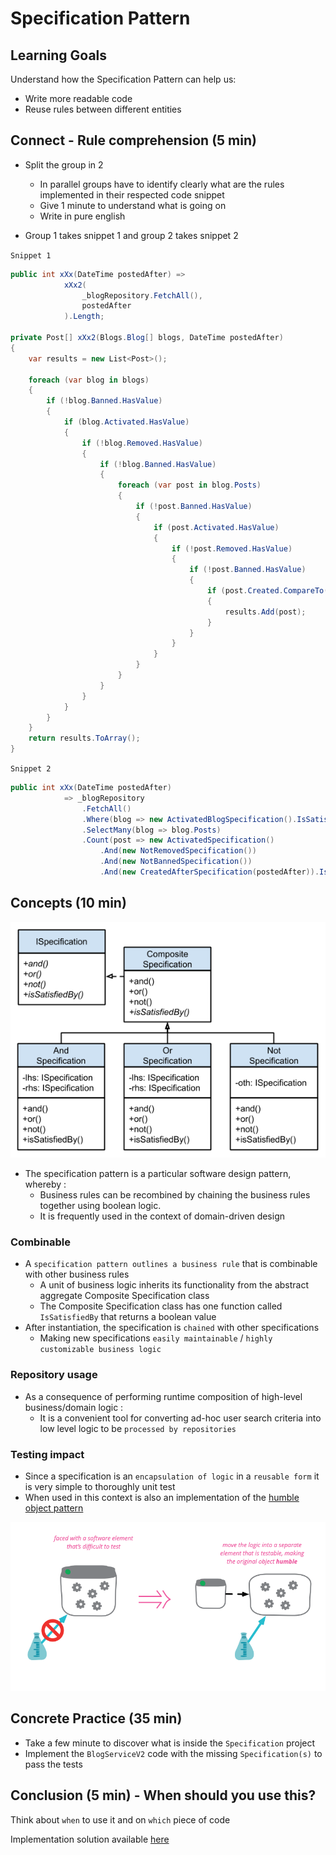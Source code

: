 # Specification Pattern
## Learning Goals
Understand how the Specification Pattern can help us:
- Write more readable code
- Reuse rules between different entities

## Connect - Rule comprehension (5 min)
- Split the group in 2
  - In parallel groups have to identify clearly what are the rules implemented in their respected code snippet 
  - Give 1 minute to understand what is going on
  - Write in pure english

- Group 1 takes snippet 1 and group 2 takes snippet 2

`Snippet 1`
```c#
public int xXx(DateTime postedAfter) => 
            xXx2(
                _blogRepository.FetchAll(),
                postedAfter
            ).Length;

private Post[] xXx2(Blogs.Blog[] blogs, DateTime postedAfter)
{
    var results = new List<Post>();

    foreach (var blog in blogs)
    {
        if (!blog.Banned.HasValue)
        {
            if (blog.Activated.HasValue)
            {
                if (!blog.Removed.HasValue)
                {
                    if (!blog.Banned.HasValue)
                    {
                        foreach (var post in blog.Posts)
                        {
                            if (!post.Banned.HasValue)
                            {
                                if (post.Activated.HasValue)
                                {
                                    if (!post.Removed.HasValue)
                                    {
                                        if (!post.Banned.HasValue)
                                        {
                                            if (post.Created.CompareTo(postedAfter) == 1)
                                            {
                                                results.Add(post);
                                            }
                                        }
                                    }
                                }
                            }
                        }
                    }
                }
            }
        }
    }
    return results.ToArray();
}
```

`Snippet 2`
```c#
public int xXx(DateTime postedAfter)
            => _blogRepository
                .FetchAll()
                .Where(blog => new ActivatedBlogSpecification().IsSatisfiedBy(blog))
                .SelectMany(blog => blog.Posts)
                .Count(post => new ActivatedSpecification()
                    .And(new NotRemovedSpecification())
                    .And(new NotBannedSpecification())
                    .And(new CreatedAfterSpecification(postedAfter)).IsSatisfiedBy(post));
```

## Concepts (10 min)
![Specification pattern explained](../img/specification-pattern.png)

- The specification pattern is a particular software design pattern, whereby :
  - Business rules can be recombined by chaining the business rules together using boolean logic.
  - It is frequently used in the context of domain-driven design

### Combinable
- A `specification pattern outlines a business rule` that is combinable with other business rules
  - A unit of business logic inherits its functionality from the abstract aggregate Composite Specification class
  - The Composite Specification class has one function called `IsSatisfiedBy` that returns a boolean value
- After instantiation, the specification is `chained` with other specifications
  - Making new specifications `easily maintainable` / `highly customizable business logic`

### Repository usage
- As a consequence of performing runtime composition of high-level business/domain logic :
  - It is a convenient tool for converting ad-hoc user search criteria into low level logic to be `processed by repositories`

### Testing impact
- Since a specification is an `encapsulation of logic` in a `reusable form` it is very simple to thoroughly unit test
- When used in this context is also an implementation of the [humble object pattern](https://martinfowler.com/bliki/HumbleObject.html)

![Humble object explained](../img/humble-object.png)

## Concrete Practice (35 min)
- Take a few minute to discover what is inside the `Specification` project
- Implement the `BlogServiceV2` code with the missing `Specification(s)` to pass the tests

## Conclusion (5 min) - When should you use this?
Think about `when` to use it and on `which` piece of code

Implementation solution available [here](solution.md)